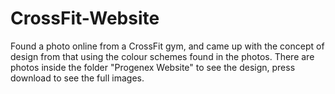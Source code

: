 # CrossFit-Website
Found a photo online from a CrossFit gym, and came up with the concept of design from that using the colour schemes found in the photos. There are photos inside the folder "Progenex Website" to see the design, press download to see the full
images.
